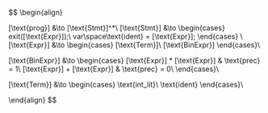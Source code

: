$$
\begin{align}

[\text{prog}] &\to [\text{Stmt}]^*\\ 
[\text{Stmt}] &\to 
\begin{cases}
    exit([\text{Expr}]);\\
    var\space\text{ident} = [\text{Expr}];
\end{cases}
\\
[\text{Expr}] &\to 
\begin{cases}
    [\text{Term}]\\
    [\text{BinExpr}]
\end{cases}\\

[\text{BinExpr}] &\to
\begin{cases}
    [\text{Expr}] * [\text{Expr}] & \text{prec} = 1\\
    [\text{Expr}] + [\text{Expr}] & \text{prec} = 0\\
\end{cases}\\

[\text{Term}] &\to 
\begin{cases}
    \text{int\_lit}\\
    \text{ident}
\end{cases}\\

\end{align}
$$